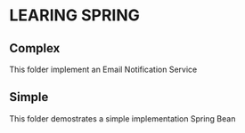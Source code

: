 # LEARING SPRING
## Complex
This folder implement an Email Notification Service

## Simple
This folder demostrates a simple implementation Spring Bean